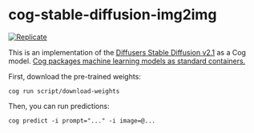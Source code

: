 # cog-stable-diffusion-img2img


[![Replicate](https://replicate.com/replicate/stable-diffusion-img2img/badge)](https://replicate.com/replicate/stable-diffusion-img2img) 

This is an implementation of the [Diffusers Stable Diffusion v2.1](https://huggingface.co/stabilityai/stable-diffusion-2-1) as a Cog model. [Cog packages machine learning models as standard containers.](https://github.com/replicate/cog)

First, download the pre-trained weights:

    cog run script/download-weights 

Then, you can run predictions:

    cog predict -i prompt="..." -i image=@... 
